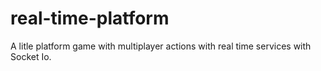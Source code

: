 real-time-platform
==================

A litle platform game with multiplayer actions with real time services with Socket Io.
